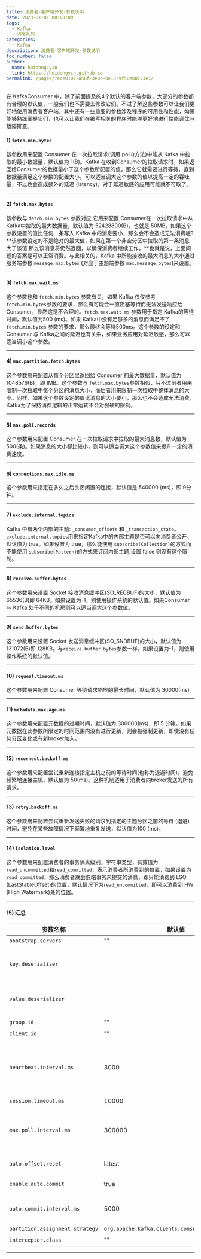 ```yaml
---
title: 消费者-客户端开发-参数说明
date: 2023-01-01 00:00:00
tags:
  - Kafka
  - 消息队列
categories:
  - Kafka
description: 消费者-客户端开发-参数说明
toc_number: false
author:
  name: huidong.yin
  link: https://huidongyin.github.io
permalink: /pages/7ece0102-a50f-3e0c-be18-9f58eb0723e1/
---
```


在 KafkaConsumer 中，除了前面提及的4个默认的客户端参数，大部分的参数都有合理的默认值，一般我们也不需要去修改它们。不过了解这些参数可以让我们更好地使用消费者客户端，其中还有一些重要的参数涉及程序的可用性和性能，如果能够熟练掌握它们，也可以让我们在编写相关的程序时能够更好地进行性能调优与故障排查。

#### 1) `fetch.min.bytes`

该参数用来配置 Consumer 在一次拉取请求(调用 poll()方法)中能从 Kafka 中拉取的最小数据量，默认值为 1(B)。Kafka 在收到Consumer的拉取请求时，如果返回给Consumer的数据量小于这个参数所配置的值，那么它就需要进行等待，直到数据量满足这个参数的配置大小。可以适当调大这个参数的值以提高一定的吞吐量，不过也会造成额外的延迟 (latency)，对于延迟敏感的应用可能就不可取了。

---

#### 2) `fetch.max.bytes`

该参数与 `fetch.min.bytes` 参数对应,它用来配置 Consumer在一次拉取请求中从 Kafka中拉取的最大数据量，默认值为 52428800(B)，也就是 50MB。如果这个参数设置的值比任何一条写入 Kafka 中的消息要小，那么会不会造成无法消费呢? **该参数设定的不是绝对的最大值，如果在第一个非空分区中拉取的第一条消息大于该值,那么该消息将仍然返回，以确保消费者继续工作。**也就是说，上面问题的答案是可以正常消费。与此相关的，Kafka 中所能接收的最大消息的大小通过服务端参数 `message.max.bytes` (对应于主题端参数 `max.message.bytes`)来设置。

---

#### 3) `fetch.max.wait.ms`

这个参数也和 `fetch.min.bytes` 参数有关，如果 Kafka 仅仅参考 `fetch.min.bytes`参数的要求，那么有可能会一直阻塞等待而无法发送响应给Consumer，显然这是不合理的。`fetch.max.wait.ms` 参数用于指定 Kafka的等待时间，默认值为500 (ms)。如果 Kafka中没有足够多的消息而满足不了 `fetch.min.bytes` 参数的要求，那么最终会等待500ms。这个参数的设定和 Consumer 与 Kafka之间的延迟也有关系，如果业务应用对延迟敏感，那么可以适当调小这个参数。

---

#### 4) `max.partition.fetch.bytes`

这个参数用来配置从每个分区里返回给 Consumer 的最大数据量，默认值为 1048576(B)，即 IMB。这个参数与 `fetch.max.bytes`参数相似，只不过前者用来限制一次拉取中每个分区的消息大小，而后者用来限制一次拉取中整体消息的大小。同样，如果这个参数设定的值比消息的大小要小，那么也不会造成无法消费，Kafka为了保持消费逻辑的正常运转不会对强硬的限制。

---

#### 5) `max.poll.records`

这个参数用来配置 Consumer 在一次拉取请求中拉取的最大消息数，默认值为 500(条)。如果消息的大小都比较小，则可以适当调大这个参数值来提升一定的消费速度。

---

#### 6) `connections.max.idle.ms`

这个参数用来指定在多久之后关闭闲置的连接，默认值是 540000 (ms)，即 9分钟。

---

#### 7) `exclude.internal.topics`

Kafka 中有两个内部的主题: `_consumer_offsets` 和 `_transaction_state`。`exclude.internal.topics`用来指定Kafka中的内部主题是否可以向消费者公开，默认值为 true。如果设置为 true，那么能使用 `subscribe(Collection)`的方式而不能使用 `subscribe(Pattern)`的方式来订阅内部主题,设置 false 则没有这个限制。

---

#### 8) `receive.buffer.bytes`

这个参数用来设置 Socket 接收消息缓冲区(SO_RECBUF)的大小，默认值为 65536(B)即 64KB。如果设置为-1，则使用操作系统的默认值。如果Consumer与 Kafka 处于不同的机房则可以适当调大这个参数值。

---

#### 9) `send.buffer.bytes`

这个参数用来设置 Socket 发送消息缓冲区(SO_SNDBUF)的大小，默认值为 131072(B)即 128KB。与`receive.buffer.bytes`参数一样，如果设置为-1，则使用操作系统的默认值。

---

#### 10) `request.timeout.ms`

这个参数用来配置 Consumer 等待请求响应的最长时间，默认值为 30000(ms)。

---

#### 11) `metadata.max.age.ms`

这个参数用来配置元数据的过期时间，默认值为 300000(ms)，即 5 分钟。如果元数据在此参数所限定的时间范围内没有进行更新，则会被强制更新，即使没有任何分区变化或有新broker加入。

---

#### 12) `reconnect.backoff.ms`

这个参数用来配置尝试重新连接指定主机之前的等待时间(也称为退避时间)，避免频繁地连接主机，默认值为 50(ms)。这种机制适用于消费者向broker发送的所有请求。

---

#### 13) `retry.backoff.ms`

这个参数用来配置尝试重新发送失败的请求到指定的主题分区之前的等待 (退避)时间，避免在某些故障情况下频繁地重复发送，默认值为100 (ms)。

---

#### 14) `isolation.level`

这个参数用来配置消费者的事务隔离级别。字符串类型，有效值为`read_uncommitted`和`read_committed`，表示消费者所消费到的位置，如果设置为`read_committed`，那么消费者就会忽略事务未提交的消息，即只能消费到 LSO (LastStableOffset)的位置，默认情况下为`read_uncommitted`，即可以消费到 HW (High Watermark)处的位置。

---

#### 15) 汇总

| 参数名称                            | 默认值                                               | 参数释义                                                                                                                                    |
|---------------------------------|------------|----------------------|
| `bootstrap.servers`             | ""                                                | 指定连接 Kafka 集群所需的broker 地址清单                                                                                                             |
| `key.deserializer`              |                                                   | 消息中 key 所对应的反序列化类，<br/>需要实现`org.apache.kafka.common.serialization.Deserializer`接口                                                            |
| `value.deserializer`            |                                                   | 消息中 key 所对应的反序列化类，<br/>需要实现`org.apache.kafka.common.serialization.Deserializer`接口                                                            |
| `group.id`                      | ""                                                | 此消费者所隶属的消费组的唯一标识，即消费组的名称                                                                                                                |
| `client.id`                     | ""                                                | 消费者客户端的 id                                                                                                                              |
| `heartbeat.interval.ms`         | 3000                                              | 当使用 Kafka 的分组管理功能时，<br/>心跳到消费者协调器之间的预计时间。<br/>心跳用于确保消费者的会话保持活动状态，<br/>当有新消费者加入或离开组时方便重新平衡。<br/>该值必须比`session.timeout.ms`小，通常不高于 1/3。<br/>它可以调整得更低，以控制正常重新平衡的预期时间 |
| `session.timeout.ms`            | 10000                                             | 组管理协议中用来检测消费者是否失效的超时时间                                                                                                                  |
| `max.poll.interval.ms`          | 300000                                            | 当通过消费组管理消费者时，该配置指定拉取消息线程最长空闲时间，<br/>若超过这个时间间隔还没有发起 poll 操作，<br/>则消费组认为该消费者已离开了消费组，将进行再均衡操作                                                        |
| `auto.offset.reset`             | latest                                            | 参数值为字符串类型，有效值为`earliest` `latest` `none`，<br/>配置为其余值会报出异常                                                                                    |
| `enable.auto.commit`            | true                                              | boolean 类型，配置是否开启自动提交消费位点的功能，默认开启                                                                                                       |
| `auto.commit.interval.ms`       | 5000                                              | 当`enbale.auto.commit` 参数设置为 true 时才生效,<br/>表示开启自动提交消费位点功能时自动提交消费位点的时间间隔                                                                      |
| `partition.assignment.strategy` | `org.apache.kafka.clients.consumer.RangeAssignor` | 消费者的分区分配策略                                                                                                                              |
| `interceptor.class`             | ""                                                | 用来配置消费者客户端的拦截器                                                                                                                          |

---
